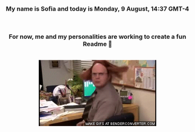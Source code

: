 


<div align="center">
<h3 >My name is Sofia and today is Monday, 9 August, 14:37 GMT-4</h3><br>
<h3 >For now, me and my personalities are working to create a fun Readme 👋
</h3><br>
<img src='img/dwight.gif' alt='working...'/>
</div>
